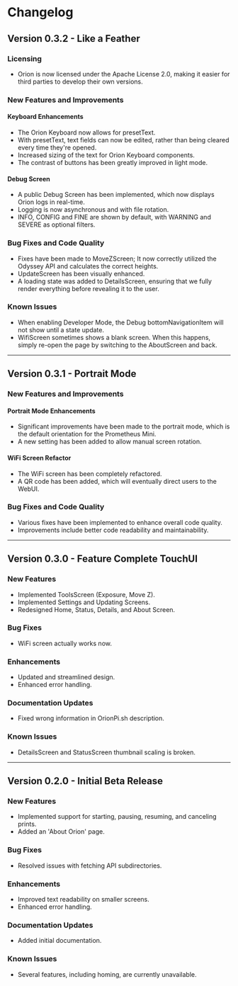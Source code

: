 # Changelog

## Version 0.3.2 - Like a Feather

### Licensing

- Orion is now licensed under the Apache License 2.0, making it easier for third parties to develop their own versions.

### New Features and Improvements

#### Keyboard Enhancements

- The Orion Keyboard now allows for presetText.
- With presetText, text fields can now be edited, rather than being cleared every time they're opened.
- Increased sizing of the text for Orion Keyboard components.
- The contrast of buttons has been greatly improved in light mode.

#### Debug Screen

- A public Debug Screen has been implemented, which now displays Orion logs in real-time.
- Logging is now asynchronous and with file rotation.
- INFO, CONFIG and FINE are shown by default, with WARNING and SEVERE as optional filters.

### Bug Fixes and Code Quality

- Fixes have been made to MoveZScreen; It now correctly utilized the Odyssey API and calculates the correct heights.
- UpdateScreen has been visually enhanced.
- A loading state was added to DetailsScreen, ensuring that we fully render everything before revealing it to the user.

### Known Issues

- When enabling Developer Mode, the Debug bottomNavigationItem will not show until a state update.
- WifiScreen sometimes shows a blank screen. When this happens, simply re-open the page by switching to the AboutScreen and back.

---

## Version 0.3.1 - Portrait Mode

### New Features and Improvements

#### Portrait Mode Enhancements

- Significant improvements have been made to the portrait mode, which is the default orientation for the Prometheus Mini.
- A new setting has been added to allow manual screen rotation.

#### WiFi Screen Refactor

- The WiFi screen has been completely refactored.
- A QR code has been added, which will eventually direct users to the WebUI.

### Bug Fixes and Code Quality

- Various fixes have been implemented to enhance overall code quality.
- Improvements include better code readability and maintainability.

---

## Version 0.3.0 - Feature Complete TouchUI

### New Features

- Implemented ToolsScreen (Exposure, Move Z).
- Implemented Settings and Updating Screens.
- Redesigned Home, Status, Details, and About Screen.

### Bug Fixes

- WiFi screen actually works now.

### Enhancements

- Updated and streamlined design.
- Enhanced error handling.

### Documentation Updates

- Fixed wrong information in OrionPi.sh description.

### Known Issues

- DetailsScreen and StatusScreen thumbnail scaling is broken.

---

## Version 0.2.0 - Initial Beta Release

### New Features

- Implemented support for starting, pausing, resuming, and canceling prints.
- Added an 'About Orion' page.

### Bug Fixes

- Resolved issues with fetching API subdirectories.

### Enhancements

- Improved text readability on smaller screens.
- Enhanced error handling.

### Documentation Updates

- Added initial documentation.

### Known Issues

- Several features, including homing, are currently unavailable.
